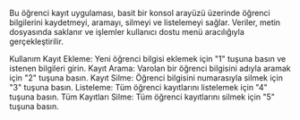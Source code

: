 Bu öğrenci kayıt uygulaması, basit bir konsol arayüzü üzerinde öğrenci bilgilerini kaydetmeyi, aramayı, silmeyi ve listelemeyi sağlar. Veriler, metin dosyasında saklanır ve işlemler kullanıcı dostu menü aracılığıyla gerçekleştirilir.

Kullanım
Kayıt Ekleme: Yeni öğrenci bilgisi eklemek için "1" tuşuna basın ve istenen bilgileri girin.
Kayıt Arama: Varolan bir öğrenci bilgisini adıyla aramak için "2" tuşuna basın.
Kayıt Silme: Öğrenci bilgisini numarasıyla silmek için "3" tuşuna basın.
Listeleme: Tüm öğrenci kayıtlarını listelemek için "4" tuşuna basın.
Tüm Kayıtları Silme: Tüm öğrenci kayıtlarını silmek için "5" tuşuna basın.